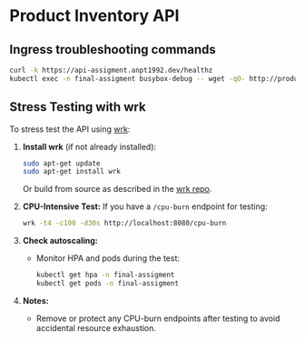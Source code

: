 # Product Inventory API

## Ingress troubleshooting commands

```bash
curl -k https://api-assigment.anpt1992.dev/healthz
kubectl exec -n final-assigment busybox-debug -- wget -qO- http://product-inventory-api:8080/healthz
```

## Stress Testing with wrk

To stress test the API using [wrk](https://github.com/wg/wrk):

1. **Install wrk** (if not already installed):
   ```bash
   sudo apt-get update
   sudo apt-get install wrk
   ```
   Or build from source as described in the [wrk repo](https://github.com/wg/wrk).

2. **CPU-Intensive Test:**
   If you have a `/cpu-burn` endpoint for testing:
   ```bash
   wrk -t4 -c100 -d30s http://localhost:8080/cpu-burn
   ```

3. **Check autoscaling:**
   - Monitor HPA and pods during the test:
     ```bash
     kubectl get hpa -n final-assigment
     kubectl get pods -n final-assigment
     ```

4. **Notes:**
   - Remove or protect any CPU-burn endpoints after testing to avoid accidental resource exhaustion.
